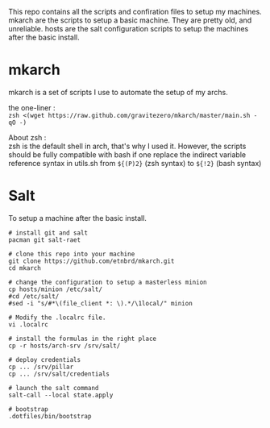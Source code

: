 This repo contains all the scripts and confiration files to setup my machines.
mkarch are the scripts to setup a basic machine. They are pretty old, and unreliable.
hosts are the salt configuration scripts to setup the machines after the basic install.

# mkarch

mkarch is a set of scripts I use to automate the setup of my archs.

the one-liner :  
`zsh <(wget https://raw.github.com/gravitezero/mkarch/master/main.sh -qO -)`

About zsh :  
zsh is the default shell in arch, that's why I used it.
However, the scripts should be fully compatible with bash if one replace the indirect variable reference syntax in utils.sh from `${(P)2}` (zsh syntax) to `${!2}` (bash syntax)

# Salt

To setup a machine after the basic install.

```
# install git and salt
pacman git salt-raet

# clone this repo into your machine
git clone https://github.com/etnbrd/mkarch.git
cd mkarch

# change the configuration to setup a masterless minion
cp hosts/minion /etc/salt/
#cd /etc/salt/
#sed -i "s/#*\(file_client *: \).*/\1local/" minion

# Modify the .localrc file.
vi .localrc

# install the formulas in the right place
cp -r hosts/arch-srv /srv/salt/

# deploy credentials
cp ... /srv/pillar
cp ... /srv/salt/credentials

# launch the salt command
salt-call --local state.apply

# bootstrap
.dotfiles/bin/bootstrap

```
